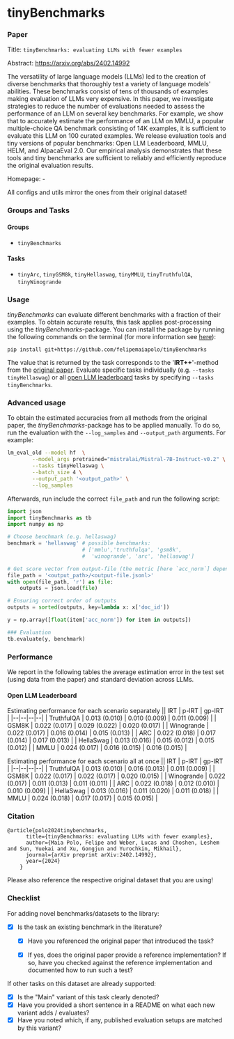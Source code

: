 # tinyBenchmarks

### Paper

Title: `tinyBenchmarks: evaluating LLMs with fewer examples`

Abstract: https://arxiv.org/abs/2402.14992

The versatility of large language models (LLMs) led to the creation of diverse benchmarks that thoroughly test a variety of language models' abilities. These benchmarks consist of tens of thousands of examples making evaluation of LLMs very expensive. In this paper, we investigate strategies to reduce the number of evaluations needed to assess the performance of an LLM on several key benchmarks. For example, we show that to accurately estimate the performance of an LLM on MMLU, a popular multiple-choice QA benchmark consisting of 14K examples, it is sufficient to evaluate this LLM on 100 curated examples. We release evaluation tools and tiny versions of popular benchmarks: Open LLM Leaderboard, MMLU, HELM, and AlpacaEval 2.0. Our empirical analysis demonstrates that these tools and tiny benchmarks are sufficient to reliably and efficiently reproduce the original evaluation results.

Homepage: -

All configs and utils mirror the ones from their original dataset!

### Groups and Tasks

#### Groups

* `tinyBenchmarks`

#### Tasks

* `tinyArc`, `tinyGSM8k`, `tinyHellaswag`, `tinyMMLU`, `tinyTruthfulQA`, `tinyWinogrande`

### Usage

*tinyBenchmarks* can evaluate different benchmarks with a fraction of their examples.
To obtain accurate results, this task applies post-processing using the *tinyBenchmarks*-package.
You can install the package by running the following commands on the terminal (for more information see [here](https://github.com/felipemaiapolo/tinyBenchmarks/blob/main/README.md?plain=1)):

``` :sh
pip install git+https://github.com/felipemaiapolo/tinyBenchmarks
```

The value that is returned by the task corresponds to the '**IRT++**'-method from the [original paper](https://arxiv.org/abs/2402.14992).
Evaluate specific tasks individually (e.g. `--tasks tinyHellaswag`) or all [open LLM leaderboard](https://huggingface.co/spaces/HuggingFaceH4/open_llm_leaderboard) tasks by specifying `--tasks tinyBenchmarks`.

### Advanced usage

To obtain the estimated accuracies from all methods from the original paper, the *tinyBenchmarks*-package has to be applied manually.
To do so, run the evaluation with the `--log_samples` and `--output_path` arguments. For example:

```bash
lm_eval_old --model hf  \
        --model_args pretrained="mistralai/Mistral-7B-Instruct-v0.2" \
        --tasks tinyHellaswag \
        --batch_size 4 \
        --output_path '<output_path>' \
        --log_samples
```

Afterwards, run include the correct `file_path` and run the following script:

```python
import json
import tinyBenchmarks as tb
import numpy as np

# Choose benchmark (e.g. hellaswag)
benchmark = 'hellaswag' # possible benchmarks:
                        # ['mmlu','truthfulqa', 'gsm8k',
                        #  'winogrande', 'arc', 'hellaswag']

# Get score vector from output-file (the metric [here `acc_norm`] depends on the benchmark)
file_path = '<output_path>/<output-file.jsonl>'
with open(file_path, 'r') as file:
    outputs = json.load(file)

# Ensuring correct order of outputs  
outputs = sorted(outputs, key=lambda x: x['doc_id'])

y = np.array([float(item['acc_norm']) for item in outputs])

### Evaluation
tb.evaluate(y, benchmark)
```

### Performance

We report in the following tables the average estimation error in the test set (using data from the paper) and standard deviation across LLMs.

#### Open LLM Leaderboard

Estimating performance for each scenario separately
|| IRT | p-IRT | gp-IRT |
|--|--|--|--|
| TruthfulQA | 0.013 (0.010) | 0.010 (0.009) | 0.011 (0.009) |
| GSM8K | 0.022 (0.017) | 0.029 (0.022) | 0.020 (0.017) |
| Winogrande | 0.022 (0.017) | 0.016 (0.014) | 0.015 (0.013) |
| ARC | 0.022 (0.018) | 0.017 (0.014) | 0.017 (0.013) |
| HellaSwag | 0.013 (0.016) | 0.015 (0.012) | 0.015 (0.012) |
| MMLU | 0.024 (0.017) | 0.016 (0.015) | 0.016 (0.015) |

Estimating performance for each scenario all at once
|| IRT | p-IRT | gp-IRT |
|--|--|--|--|
| TruthfulQA  | 0.013 (0.010) | 0.016 (0.013) | 0.011 (0.009) |
| GSM8K | 0.022 (0.017) | 0.022 (0.017) | 0.020 (0.015) |
| Winogrande | 0.022 (0.017) | 0.011 (0.013) | 0.011 (0.011) |
| ARC | 0.022 (0.018) | 0.012 (0.010) | 0.010 (0.009) |
| HellaSwag | 0.013 (0.016) | 0.011 (0.020) | 0.011 (0.018) |
| MMLU | 0.024 (0.018) | 0.017 (0.017) | 0.015 (0.015) |



### Citation

```
@article{polo2024tinybenchmarks,
      title={tinyBenchmarks: evaluating LLMs with fewer examples},
      author={Maia Polo, Felipe and Weber, Lucas and Choshen, Leshem and Sun, Yuekai and Xu, Gongjun and Yurochkin, Mikhail},
      journal={arXiv preprint arXiv:2402.14992},
      year={2024}
    }
```

Please also reference the respective original dataset that you are using!

### Checklist

For adding novel benchmarks/datasets to the library:
* [x] Is the task an existing benchmark in the literature?
  * [x] Have you referenced the original paper that introduced the task?
  * [x] If yes, does the original paper provide a reference implementation? If so, have you checked against the reference implementation and documented how to run such a test?


If other tasks on this dataset are already supported:
* [x] Is the "Main" variant of this task clearly denoted?
* [x] Have you provided a short sentence in a README on what each new variant adds / evaluates?
* [x] Have you noted which, if any, published evaluation setups are matched by this variant?
